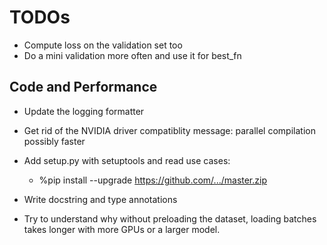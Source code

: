# TODOs

- Compute loss on the validation set too
- Do a mini validation more often and use it for best_fn

## Code and Performance

- Update the logging formatter

- Get rid of the NVIDIA driver compatiblity message: parallel compilation possibly faster

- Add setup.py with setuptools and read use cases:
    - %pip install --upgrade https://github.com/.../master.zip

- Write docstring and type annotations

- Try to understand why without preloading the dataset, loading batches takes longer with more GPUs or a larger model.
